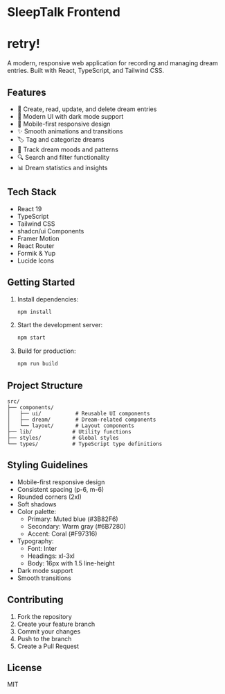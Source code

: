# SleepTalk Frontend

# retry!

A modern, responsive web application for recording and managing dream entries. Built with React, TypeScript, and Tailwind CSS.

## Features

- 📝 Create, read, update, and delete dream entries
- 🎨 Modern UI with dark mode support
- 📱 Mobile-first responsive design
- ✨ Smooth animations and transitions
- 🏷️ Tag and categorize dreams
- 🌙 Track dream moods and patterns
- 🔍 Search and filter functionality
- 📊 Dream statistics and insights

## Tech Stack

- React 19
- TypeScript
- Tailwind CSS
- shadcn/ui Components
- Framer Motion
- React Router
- Formik & Yup
- Lucide Icons

## Getting Started

1. Install dependencies:
   ```bash
   npm install
   ```

2. Start the development server:
   ```bash
   npm start
   ```

3. Build for production:
   ```bash
   npm run build
   ```

## Project Structure

```
src/
├── components/
│   ├── ui/           # Reusable UI components
│   ├── dream/        # Dream-related components
│   └── layout/       # Layout components
├── lib/             # Utility functions
├── styles/          # Global styles
└── types/           # TypeScript type definitions
```

## Styling Guidelines

- Mobile-first responsive design
- Consistent spacing (p-6, m-6)
- Rounded corners (2xl)
- Soft shadows
- Color palette:
  - Primary: Muted blue (#3B82F6)
  - Secondary: Warm gray (#6B7280)
  - Accent: Coral (#F97316)
- Typography:
  - Font: Inter
  - Headings: xl-3xl
  - Body: 16px with 1.5 line-height
- Dark mode support
- Smooth transitions

## Contributing

1. Fork the repository
2. Create your feature branch
3. Commit your changes
4. Push to the branch
5. Create a Pull Request

## License

MIT
